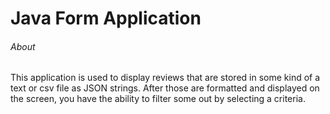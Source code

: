 # Java Form Application

###### About

This application is used to display reviews that are stored in some kind of a text or csv file as JSON strings. After those are formatted and displayed on the screen, you have the ability to filter some out by selecting a criteria.
